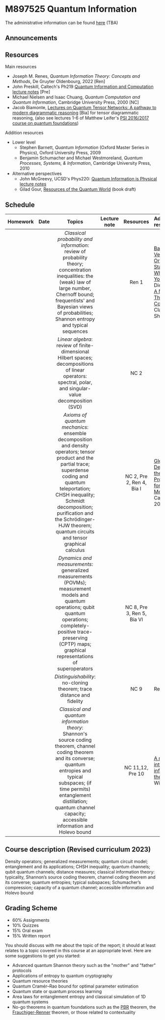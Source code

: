 # M897525 Quantum Information

The administrative information can be found [here]() (TBA)

## Announcements

## Resources

Main resources

- Joseph M. Renes, *Quantum Information Theory: Concepts and Methods*, De Gruyter Oldenbourg, 2022  [Ren]
- John Preskill, Caltech's Ph219 [Quantum Information and Computation lecture notes](http://theory.caltech.edu/~preskill/ph229/) [Pre]
- Michael Nielsen and Isaac Chuang, *Quantum Computation and Quantum Information*, Cambridge University Press, 2000 [NC]
- Jacob Biamonte,  [Lectures on Quantum Tensor Networks: A pathway to modern diagrammatic reasoning](https://arxiv.org/abs/1912.10049) [Bia] for tensor diagrammatic reasoning, (also see lectures 1-6 of Matthew Leifer's [PSI 2016/2017 course on quantum foundations](https://pirsa.org/C16043))

Addition resources

- Lower level
  - Stephen Barnett, *Quantum Information* (Oxford Master Series in Physics), Oxford University Press, 2009 
  - Benjamin Schumacher and Michael Westmoreland, *Quantum Processes, Systems, & Information*, Cambridge University Press, 2010
- Alternative perspectives
  - John McGreevy, UCSD's Phys220: [Quantum Information is Physical lecture notes](https://mcgreevy.physics.ucsd.edu/f19/index.html) 
  - Gilad Gour, [Resources of the Quantum World](https://www.arxiv.org/abs/2402.05474) (book draft)

## Schedule

|Homework|Date| Topics |Lecture note|Resources|Additional resources
|:------:|:--:|:------:|:----------:|:--------:|:------------------|
|||*Classical probability and information*: review of probability theory; concentration inequalities: the (weak) law of large number, Chernoff bound; frequentists' and Bayesian views of probabilities; Shannon entropy and typical sequences||Ren 1|[Bayesian Versus Orthodox Statistics: Which Side Are You On?](http://www.lifesci.sussex.ac.uk/home/Zoltan_Dienes/Dienes%202011%20Bayes.pdf), Zoltan Dienes <br> [A Mathematical Theory of Communication](https://people.math.harvard.edu/~ctm/home/text/others/shannon/entropy/entropy.pdf), Claude E. Shannon
|||*Linear algebra*: review of finite-dimensional Hilbert spaces; decompositions of linear operators: spectral, polar, and singular-value decomposition (SVD)||NC 2|
|||*Axioms of quantum mechanics*: ensemble decomposition and density operators; tensor product and the partial trace; superdense coding and quantum teleportation; CHSH inequality; Schmidt decomposition; purification and the Schrödinger-HJW theorem; quantum circuits and tensor graphical calculus||NC 2, Pre 2, Ren 4, Bia I| [Gleason-Type Derivations of the Quantum Probability Rule for Generalized Measurements](https://arxiv.org/abs/quant-ph/0306179), Caves *et al.*, 2004
|||*Dynamics and measurements*: generalized measurements (POVMs); measurement models and quantum operations; qubit quantum operations; completely-positive trace-preserving (CPTP) maps; graphical representations of superoperators||NC 8, Pre 3, Ren 5, Bia VI 
|||*Distinguishability*: no-cloning theorem; trace distance and fidelity||NC 9|Ren 9,10
|||*Classical and quantum information theory*: Shannon's source coding theorem, channel coding theorem and its converse; quantum entropies and typical subspaces; (if time permits) entanglement distillation; quantum channel capacity; accessible information and Holevo bound||NC 11,12, Pre 10| [A mini-introduction to information theory](https://arxiv.org/abs/1805.11965), Edward Witten

## Course description (Revised curriculum 2023)

Density operators; generalized measurements; quantum circuit model; entanglement and its applications; CHSH inequality; quantum channels; qubit quantum channels; distance measures; classical information theory: typicality, Shannon’s source coding theorem, channel coding theorem and its converse; quantum entropies; typical subspaces; Schumacher’s compression; capacity of a quantum channel; accessible information and Holevo bound

## Grading Scheme

- 60% Assignments
- 10% Quizzes
- 15% Oral exam
- 15% Written report

You should discuss with me about the topic of the report; it should at least relates to a topic covered in this course at an appropriate level. Here are some suggestions to get you started:

- Advanced quantum Shannon theory such as the "mother" and "father" protocols
- Applications of entropy to quantum cryptography
- Quantum resource theories
- Quantum Cramér–Rao bound for optimal parameter estimation
- Quantum state or quantum process learning 
- Area laws for entanglement entropy and classical simulation of 1D quantum systems
- No-go theorems in quantum foundations such as the [PBR](https://en.wikipedia.org/wiki/Pusey%E2%80%93Barrett%E2%80%93Rudolph_theorem) theorem, the [Frauchiger-Renner](https://en.wikipedia.org/wiki/Wigner%27s_friend#An_extension_of_the_Wigner's_friend_experiment) theorem, or those related to contextuality   
